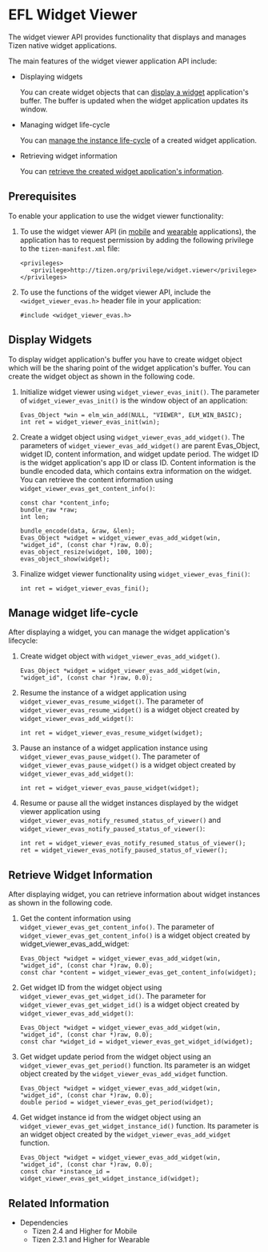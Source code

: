 # EFL Widget Viewer


The widget viewer API provides functionality that displays and manages Tizen native widget applications.

The main features of the widget viewer application API include:

- Displaying widgets

  You can create widget objects that can [display a widget](#display) application's buffer. The buffer is updated when the widget application updates its window.

- Managing widget life-cycle

  You can [manage the instance life-cycle](#manage_life-cycle) of a created widget application.

- Retrieving widget information

  You can [retrieve the created widget application's information](#retrieve_information).



## Prerequisites

To enable your application to use the widget viewer functionality:

1.  To use the widget viewer API (in [mobile](../../api/mobile/latest/group__CAPI__WIDGET__VIEWER__EVAS__MODULE.html) and [wearable](../../api/wearable/latest/group__CAPI__WIDGET__VIEWER__EVAS__MODULE.html) applications), the application has to request permission by adding the following privilege to the `tizen-manifest.xml` file:

    ```
    <privileges>
       <privilege>http://tizen.org/privilege/widget.viewer</privilege>
    </privileges>
    ```

2.  To use the functions of the widget viewer API, include the `<widget_viewer_evas.h>` header file in your application:

    ```
    #include <widget_viewer_evas.h>
    ```

<a name="display"></a>
## Display Widgets

To display widget application's buffer you have to create widget object which will be the sharing point of the widget application's buffer. You can create the widget object as shown in the following code.

1. Initialize widget viewer using `widget_viewer_evas_init()`. The parameter of `widget_viewer_evas_init()` is the window object of an application:

   ```
   Evas_Object *win = elm_win_add(NULL, "VIEWER", ELM_WIN_BASIC);
   int ret = widget_viewer_evas_init(win);
   ```

2. Create a widget object using `widget_viewer_evas_add_widget()`. The parameters of `widget_viewer_evas_add_widget()` are parent Evas_Object, widget ID, content information, and widget update period. The widget ID is the widget application's app ID or class ID. Content information is the bundle encoded data, which contains extra information on the widget. You can retrieve the content information using `widget_viewer_evas_get_content_info()`:


   ```
   const char *content_info;
   bundle_raw *raw;
   int len;

   bundle_encode(data, &raw, &len);
   Evas_Object *widget = widget_viewer_evas_add_widget(win, "widget_id", (const char *)raw, 0.0);
   evas_object_resize(widget, 100, 100);
   evas_object_show(widget);
   ```

3. Finalize widget viewer functionality using `widget_viewer_evas_fini()`:

   ```
   int ret = widget_viewer_evas_fini();
   ```

<a name="manage_life-cycle"></a>
## Manage widget life-cycle

After displaying a widget, you can manage the widget application's lifecycle:

1. Create widget object with `widget_viewer_evas_add_widget()`.

   ```
   Evas_Object *widget = widget_viewer_evas_add_widget(win, "widget_id", (const char *)raw, 0.0);
   ```

2. Resume the instance of a widget application using `widget_viewer_evas_resume_widget()`. The parameter of `widget_viewer_evas_resume_widget()` is a widget object created by `widget_viewer_evas_add_widget()`:

   ```
   int ret = widget_viewer_evas_resume_widget(widget);
   ```

3. Pause an instance of a widget application instance using `widget_viewer_evas_pause_widget()`. The parameter of `widget_viewer_evas_pause_widget()` is a widget object created by `widget_viewer_evas_add_widget()`:

   ```
   int ret = widget_viewer_evas_pause_widget(widget);
   ```

4. Resume or pause all the widget instances displayed by the widget viewer application using `widget_viewer_evas_notify_resumed_status_of_viewer()` and `widget_viewer_evas_notify_paused_status_of_viewer()`:

   ```
   int ret = widget_viewer_evas_notify_resumed_status_of_viewer();
   ret = widget_viewer_evas_notify_paused_status_of_viewer();
   ```

<a name="retrieve_information"></a>
## Retrieve Widget Information

After displaying widget, you can retrieve information about widget instances as shown in the following code.

1. Get the content information using `widget_viewer_evas_get_content_info()`. The parameter of `widget_viewer_evas_get_content_info()` is a widget object created by widget_viewer_evas_add_widget:

   ```
   Evas_Object *widget = widget_viewer_evas_add_widget(win, "widget_id", (const char *)raw, 0.0);
   const char *content = widget_viewer_evas_get_content_info(widget);
   ```

2. Get widget ID from the widget object using `widget_viewer_evas_get_widget_id()`. The parameter for `widget_viewer_evas_get_widget_id()` is a widget object created by `widget_viewer_evas_add_widget()`:

   ```
   Evas_Object *widget = widget_viewer_evas_add_widget(win, "widget_id", (const char *)raw, 0.0);
   const char *widget_id = widget_viewer_evas_get_widget_id(widget);
   ```

3. Get widget update period from the widget object using an `widget_viewer_evas_get_period()` function. Its parameter is an widget object created by the `widget_viewer_evas_add_widget` function.

   ```
   Evas_Object *widget = widget_viewer_evas_add_widget(win, "widget_id", (const char *)raw, 0.0);
   double period = widget_viewer_evas_get_period(widget);
   ```

4. Get widget instance id from the widget object using an `widget_viewer_evas_get_widget_instance_id()` function. Its parameter is an widget object created by the `widget_viewer_evas_add_widget` function.

   ```
   Evas_Object *widget = widget_viewer_evas_add_widget(win, "widget_id", (const char *)raw, 0.0);
   const char *instance_id = widget_viewer_evas_get_widget_instance_id(widget);
   ```

## Related Information
- Dependencies
  - Tizen 2.4 and Higher for Mobile
  - Tizen 2.3.1 and Higher for Wearable
